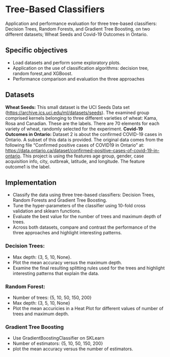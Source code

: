# Tree-Based Classifiers
Application and performance evaluation for three tree-based classifiers: Decision Trees, Random Forests, and Gradient Tree Boosting, on two different datasets; 
Wheat Seeds and Covid-19 Outcomes in Ontario.

## Specific objectives
- Load datasets and perform some exploratory plots.
- Application on the use of classification algorithms: decision tree, random forest,and XGBoost.
- Performance comparison and evaluation the three approaches

## Datasets
**Wheat Seeds:** This small dataset is the UCI Seeds Data set (https://archive.ics.uci.edu/ml/datasets/seeds). The examined group comprised kernels belonging to three different varieties of wheat: Kama, Rosa and Canadian. These are the labels. There are 70 elements for each variety of wheat, randomly selected for the experiment.
**Covid-19 Outcomes in Ontario:** Dataset 2 is about the confirmed COVID-19 cases in Ontario. A subset of this data is provided. The original data comes from the following file “Confirmed positive cases of COVID19 in Ontario” at: https://data.ontario.ca/dataset/confirmed-positive-cases-of-covid-19-in-ontario. This project
is using the features age group, gender, case acquisition info, city, outbreak, latitude, and longitude. The feature outcome1 is the label.

## Implementation
- Classify the data using three tree-based classifiers: Decision Trees, Random Forests and Gradient Tree Boosting.
- Tune the hyper-parameters of the classifier using 10-fold cross validation and sklearn functions.
- Evaluate the best value for the number of trees and maximum depth of trees.
- Across both datasets, compare and contrast the performance of the three approaches and highlight interesting patterns.
### Decision Trees:
- Max depth: {3, 5, 10, None}.
- Plot the mean accuracy versus the maximum depth. 
- Examine the final resulting splitting rules used for the trees and highlight interesting patterns that explain the data.
### Random Forest:
- Number of trees: {5, 10, 50, 150, 200}
- Max depth: {3, 5, 10, None}
- Plot the mean accuricies in a Heat Plot for different values of number of trees and maximum depth.
### Gradient Tree Boosting
- Use GradientBoostingClassifier on SKLearn
- Number of estimators: {5, 10, 50, 150, 200}
- plot the mean accuracy versus the number of estimators.
